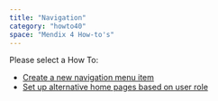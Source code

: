 ```yaml
---
title: "Navigation"
category: "howto40"
space: "Mendix 4 How-to's"
---
```

Please select a How To:

*   [Create a new navigation menu item](create-a-new-navigation-menu-item)
*   [Set up alternative home pages based on user role](set-up-alternative-home-pages-based-on-user-role)